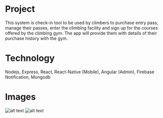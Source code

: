 # Project
This system is check-in tool to be used by climbers to purchase entry pass, manage their passes, enter the climbing facility and sign up for the courses offered by the climbing gym. The app will provide them with details of their purchase history with the gym.

# Technology
Nodejs, Express, React, React-Native (Mobile), Angular (Admin), Firebase Notification, Mongodb

# Images
![alt text](https://github.com/bigshoesdev/CIMA/blob/master/group_14_objects.png?raw=true)
![alt text](https://github.com/bigshoesdev/CIMA/blob/master/group_7_objects.png?raw=true)
